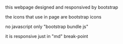 this webpage designed and responsived by bootstrap

the icons that use in page are bootstrap icons 

no javascript only "bootstrap bundle js" 

it is responsive just in "md" break-point
